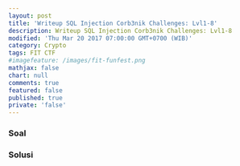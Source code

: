 ```yaml
---
layout: post
title: 'Writeup SQL Injection Corb3nik Challenges: Lvl1-8'
description: Writeup SQL Injection Corb3nik Challenges: Lvl1-8
modified: 'Thu Mar 20 2017 07:00:00 GMT+0700 (WIB)'
category: Crypto
tags: FIT CTF
#imagefeature: /images/fit-funfest.png
mathjax: false
chart: null
comments: true
featured: false
published: true
private: 'false'
---
```



### Soal


### Solusi
